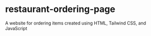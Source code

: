 # restaurant-ordering-page
 A website for ordering items created using HTML, Tailwind CSS, and JavaScript
